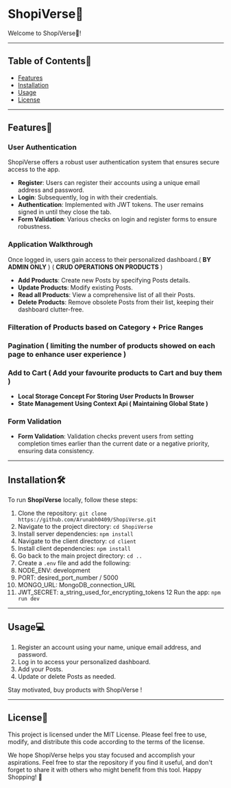 # ShopiVerse🎯

Welcome to ShopiVerse🎯!

---
## Table of Contents📄

- [Features](#features)
- [Installation](#installation)
- [Usage](#usage)
- [License](#license)

---
## Features💫

### User Authentication

ShopiVerse offers a robust user authentication system that ensures secure access to the app.

- **Register**: Users can register their accounts using a unique email address and password.
- **Login**: Subsequently, log in with their credentials.
- **Authentication**: Implemented with JWT tokens. The user remains signed in until they close the tab.
- **Form Validation**: Various checks on login and register forms to ensure robustness.

### Application Walkthrough

Once logged in, users gain access to their personalized dashboard.( **BY ADMIN ONLY** ) ( **CRUD OPERATIONS ON PRODUCTS** ) 

- **Add Products**: Create new Posts by specifying Posts details.
- **Update Products**: Modify existing Posts.
- **Read all Products**: View a comprehensive list of all their Posts.
- **Delete Products**: Remove obsolete Posts from their list, keeping their dashboard clutter-free.

### Filteration of Products based on Category + Price Ranges 

### Pagination ( limiting the number of products showed on each page to enhance user experience )

### Add to Cart ( Add your favourite products to Cart and buy them )
- **Local Storage Concept For Storing User Products In Browser**
- **State Management Using Context Api ( Maintaining Global State )**

### Form Validation

- **Form Validation**: Validation checks prevent users from setting completion times earlier than the current date or a negative priority, ensuring data consistency.

---

## Installation🛠️

To run **ShopiVerse** locally, follow these steps:

1. Clone the repository: `git clone https://github.com/Arunabh0409/ShopiVerse.git`
2. Navigate to the project directory: `cd ShopiVerse`
3. Install server dependencies: `npm install`
4. Navigate to the client directory: `cd client`
5. Install client dependencies: `npm install`
6. Go back to the main project directory: `cd ..`
7. Create a `.env` file and add the following:
8. NODE_ENV: development
9.  PORT: desired_port_number / 5000
10. MONGO_URL: MongoDB_connection_URL
11. JWT_SECRET: a_string_used_for_encrypting_tokens
12 Run the app: `npm run dev`

---

## Usage💻

1. Register an account using your name, unique email address, and password.
2. Log in to access your personalized dashboard.
3. Add your Posts.
4. Update or delete Posts as needed.

Stay motivated, buy products with ShopiVerse !

---

## License📄

This project is licensed under the MIT License. Please feel free to use, modify, and distribute this code according to the terms of the license.

We hope ShopiVerse helps you stay focused and accomplish your aspirations.
Feel free to star the repository if you find it useful, and don't forget to share it with others who might benefit from this tool.
Happy Shopping! 🎯



